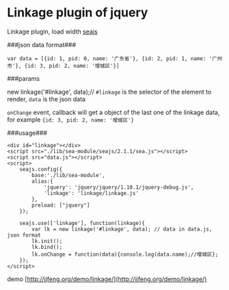 Linkage plugin of jquery
=====

Linkage plugin, load width [seajs](http://seajs.org/)

###json data format###

	var data = [{id: 1, pid: 0, name: '广东省'}, {id: 2, pid: 1, name: '广州市'}, {id: 3, pid: 2, name: '增城区'}]
	
###params

   new linkage('#linkage', data);// `#linkage` is the selector of the element to render, `data` is the json data

   `onChange` event, callback will get a object of the last one of the linkage data, for example `{id: 3, pid: 2, name: '增城区'}`

###usage###

	<div id="linkage"></div>
    <script src="./lib/sea-module/seajs/2.1.1/sea.js"></script>
    <script src="data.js"></script>
    <script>
        seajs.config({
            base:'./lib/sea-module',
            alias:{
                'jquery': 'jquery/jquery/1.10.1/jquery-debug.js',
                'linkage': 'linkage/linkage.js'
            },
            preload: ["jquery"]
        });

        seajs.use(['linkage'], function(linkage){
            var lk = new linkage('#linkage', data); // data in data.js, json format
            lk.init();
            lk.bind();
            lk.onChange = function(data){console.log(data.name);//增城区};
        });
    </script>

demo [http://jjfeng.org/demo/linkage/](http://jjfeng.org/demo/linkage/)
